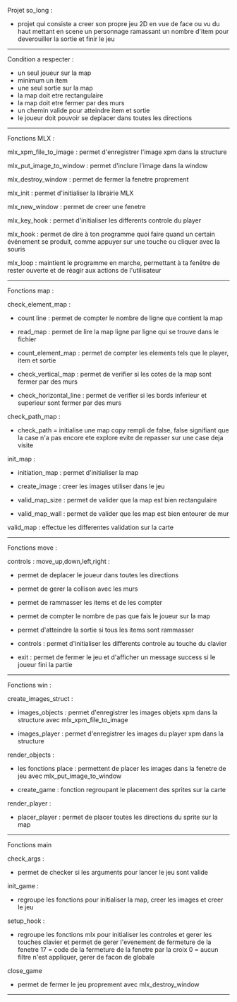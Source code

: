 Projet so_long :
- projet qui consiste a creer son propre jeu 2D en vue de face ou vu du haut mettant en scene un personnage
  ramassant un nombre d'item pour deverouiller la sortie et finir le jeu

-------------------------------------------------------------------------------------------------------------

Condition a respecter :
- un seul joueur sur la map
- minimum un item
- une seul sortie sur la map
- la map doit etre rectangulaire
- la map doit etre fermer par des murs
- un chemin valide pour atteindre item et sortie
- le joueur doit pouvoir se deplacer dans toutes les directions

-------------------------------------------------------------------------------------------------------------

Fonctions MLX :

mlx_xpm_file_to_image : permet d'enregistrer l'image xpm dans la structure

mlx_put_image_to_window : permet d'inclure l'image dans la window

mlx_destroy_window : permet de fermer la fenetre proprement

mlx_init : permet d'initialiser la librairie MLX

mlx_new_window : permet de creer une fenetre

mlx_key_hook : permet d'initialiser les differents controle du player

mlx_hook : permet de dire à ton programme quoi faire quand un certain événement se produit, comme appuyer sur une touche ou cliquer avec la souris

mlx_loop : maintient le programme en marche, permettant à ta fenêtre de rester ouverte et de réagir aux actions de l'utilisateur

-------------------------------------------------------------------------------------------------------------

Fonctions map :

check_element_map :
- count line : permet de compter le nombre de ligne que contient la map

- read_map : permet de lire la map ligne par ligne qui se trouve dans le fichier

- count_element_map : permet de compter les elements tels que le player, item et sortie

- check_vertical_map : permet de verifier si les cotes de la map sont fermer par des murs

- check_horizontal_line : permet de verifier si les bords inferieur et superieur sont fermer par des murs

check_path_map :
- check_path = initialise une map copy rempli de false, false signifiant que la case n'a pas encore ete explore
evite de repasser sur une case deja visite




init_map :
- initiation_map : permet d'initialiser la map

- create_image : creer les images utiliser dans le jeu

- valid_map_size : permet de valider que la map est bien rectangulaire

- valid_map_wall : permet de valider que les map est bien entourer de mur

valid_map : effectue les differentes validation sur la carte

-------------------------------------------------------------------------------------------------------------

Fonctions move :

controls :
move_up,down,left,right :
- permet de deplacer le joueur dans toutes les directions
- permet de gerer la collison avec les murs
- permet de rammasser les items et de les compter
- permet de compter le nombre de pas que fais le joueur sur la map
- permet d'atteindre la sortie si tous les items sont rammasser

- controls : permet d'initialiser les differents controle au touche du clavier 

- exit : permet de fermer le jeu et d'afficher un message success si le joueur fini la partie

-------------------------------------------------------------------------------------------------------------

Fonctions win :

create_images_struct :
- images_objects : permet d'enregistrer les images objets xpm dans la structure avec mlx_xpm_file_to_image

- images_player : permet d'enregistrer les images du player xpm dans la structure

render_objects :
- les fonctions place : permettent de placer les images dans la fenetre de jeu avec mlx_put_image_to_window

- create_game : fonction regroupant le placement des sprites 
sur la carte

render_player :
- placer_player : permet de placer toutes les directions du sprite sur la map

-------------------------------------------------------------------------------------------------------------

Fonctions main

check_args :
- permet de checker si les arguments pour lancer le jeu sont valide

init_game :
- regroupe les fonctions pour initialiser la map, creer les images et creer le jeu

setup_hook :
- regroupe les fonctions mlx pour initialiser les controles et gerer les touches clavier et permet de gerer l'evenement de fermeture de la fenetre
17 = code de la fermeture de la fenetre par la croix
0 = aucun filtre n'est appliquer, gerer de facon de globale

close_game
- permet de fermer le jeu proprement avec mlx_destroy_window

-------------------------------------------------------------------------------------------------------------
